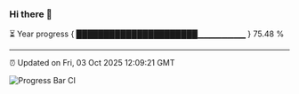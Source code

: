 ### Hi there 👋

⏳ Year progress { ██████████████████████▁▁▁▁▁▁▁▁ } 75.48 %

---

⏰ Updated on Fri, 03 Oct 2025 12:09:21 GMT

![Progress Bar CI](https://github.com/liununu/liununu/workflows/Progress%20Bar%20CI/badge.svg)
